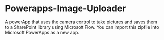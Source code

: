 # Powerapps-Image-Uploader
A powerApp that uses the camera control to take pictures and saves them to a SharePoint library using Microsoft Flow. 
You can import this zipfile into Microsoft PowerApps as a new app. 
